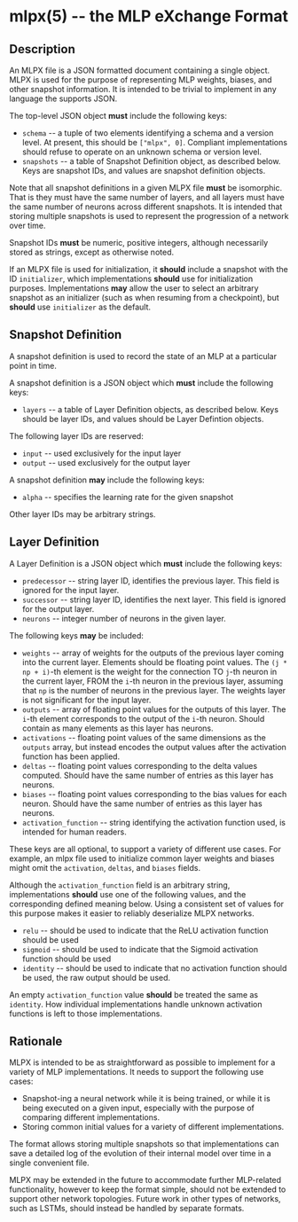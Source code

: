 mlpx(5) -- the MLP eXchange Format
==================================

## Description

An MLPX file is a JSON formatted document containing a single object. MLPX is
used for the purpose of representing MLP weights, biases, and other snapshot
information. It is intended to be trivial to implement in any language the
supports JSON.

The top-level JSON object **must** include the following keys:

* `schema` --  a tuple of two elements identifying a schema and a version
  level. At present, this should be `["mlpx", 0]`. Compliant implementations
  should refuse to operate on an unknown schema or version level.
* `snapshots` -- a table of Snapshot Definition object, as described below.
  Keys are snapshot IDs, and values are snapshot definition objects.

Note that all snapshot definitions in a given MLPX file **must** be isomorphic.
That is they must have the same number of layers, and all layers must have the
same number of neurons across different snapshots. It is intended that storing
multiple snapshots  is used to represent the progression of a network over time.

Snapshot IDs **must** be numeric, positive integers, although necessarily
stored as strings, except as otherwise noted.

If an MLPX file is used for initialization, it **should** include a snapshot
with the ID `initializer`, which implementations **should** use for
initialization purposes. Implementations **may** allow the user to select an
arbitrary snapshot as an initializer (such as when resuming from a checkpoint),
but **should** use `initializer` as the default.

## Snapshot Definition

A snapshot definition is used to record the state of an MLP at a particular
point in time.

A snapshot definition is a JSON object which **must** include the following
keys:

* `layers` -- a table of Layer Definition objects, as described below. Keys
  should be layer IDs, and values should be Layer Defintion objects.

The following layer IDs are reserved:

* `input` -- used exclusively for the input layer
* `output` -- used exclusively for the output layer


A snapshot definition **may** include the following keys:

* `alpha` -- specifies the learning rate for the given snapshot

Other layer IDs may be arbitrary strings.


## Layer Definition

A Layer Definition is a JSON object which **must** include the following keys:

* `predecessor` -- string layer ID, identifies the previous layer. This field
  is ignored for the input layer.
* `successor` -- string layer ID, identifies the next layer. This field is
  ignored for the output layer.
* `neurons` -- integer number of neurons in the given layer.

The following keys **may** be included:

* `weights` -- array of weights for the outputs of the previous layer coming
  into the current layer. Elements should be floating point values. The `(j *
  np + i)`-th element is the weight for the connection TO `j`-th neuron in the
  current layer, FROM the `i`-th neuron in the previous layer, assuming that `np`
  is the number of neurons in the previous layer. The weights layer is not
  significant for the input layer.
* `outputs` -- array of floating point values for the outputs of this layer.
  The `i`-th element corresponds to the output of the `i`-th neuron. Should
  contain as many elements as this layer has neurons.
* `activations` -- floating point values of the same dimensions as the `outputs`
  array, but instead encodes the output values after the activation function
  has been applied.
* `deltas` -- floating point values corresponding to the delta values computed.
   Should have the same number of entries as this layer has neurons.
* `biases` -- floating point values corresponding to the bias values for each
   neuron. Should have the same number of entries as this layer has neurons.
* `activation_function` -- string identifying the activation function used,
   is intended for human readers.

These keys are all optional, to support a variety of different use cases. For
example, an mlpx file used to initialize common layer weights and biases might
omit the `activation`, `deltas`, and `biases` fields.

Although the `activation_function` field is an arbitrary string,
implementations **should** use one of the following values, and the
corresponding defined meaning below. Using a consistent set of values for
this purpose makes it easier to reliably deserialize MLPX networks.

* `relu` -- should be used to indicate that the ReLU activation function should
  be used
* `sigmoid` -- should be used to indicate that the Sigmoid activation function
  should be used
* `identity` -- should be used to indicate that no activation function should
  be used, the raw output should be used.

An empty `activation_function` value **should** be treated the same as
`identity`. How individual implementations handle unknown activation functions
is left to those implementations.


## Rationale

MLPX is intended to be as straightforward as possible to implement for a
variety of MLP implementations. It needs to support the following use cases:

* Snapshot-ing a neural network while it is being trained, or while it is being
  executed on a given input, especially with the purpose of comparing different
  implementations.
* Storing common initial values for a variety of different implementations.

The format allows storing multiple snapshots so that implementations can save
a detailed log of the evolution of their internal model over time in a single
convenient file.

MLPX may be extended in the future to accommodate further MLP-related
functionality, however to keep the format simple, should not be extended to
support other network topologies. Future work in other types of networks, such
as LSTMs, should instead be handled by separate formats.
